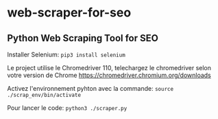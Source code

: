 # web-scraper-for-seo

## Python Web Scraping Tool for SEO

Installer Selenium: `pip3 install selenium`

Le project utilise le Chromedriver 110, telechargez le chromedriver selon votre version de Chrome <https://chromedriver.chromium.org/downloads>

Activez l'environnement pyhton avec la commande: `source ./scrap_env/bin/activate`

Pour lancer le code:
`python3 ./scraper.py`
